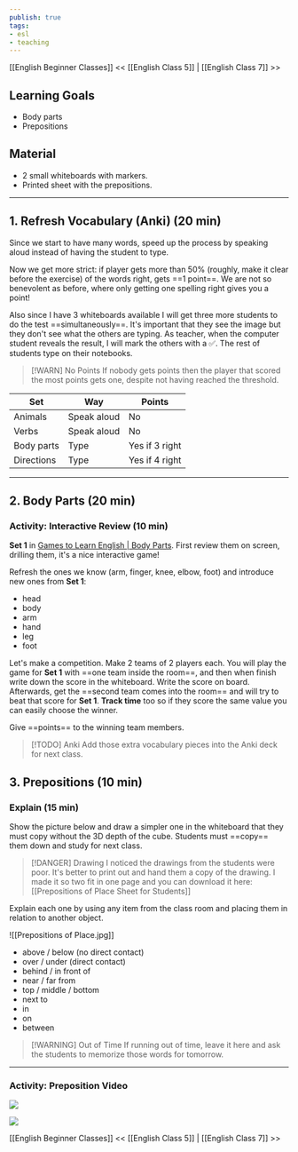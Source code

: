 ```yaml
---
publish: true
tags:
- esl
- teaching
---
```


[[English Beginner Classes]]
<< [[English Class 5]] | [[English Class 7]] >>

## Learning Goals
- Body parts
- Prepositions

## Material
- 2 small whiteboards with markers.
- Printed sheet with the prepositions.

---

## 1. Refresh Vocabulary (Anki) (20 min)
Since we start to have many words, speed up the process by speaking aloud instead of having the student to type.

Now we get more strict: if player gets more than 50% (roughly, make it clear before the exercise) of the words right, gets ==1 point==. We are not so benevolent as before, where only getting one spelling right gives you a point!

Also since I have 3 whiteboards available I will get three more students to do the test ==simultaneously==. It's important that they see the image but they don't see what the others are typing. As teacher, when the computer student reveals the result, I will mark the others with a ✅. The rest of students type on their notebooks.

> [!WARN] No Points
> If nobody gets points then the player that scored the most points gets one, despite not having reached the threshold.

| Set        | Way         | Points         |
| ---------- | ----------- | -------------- |
| Animals    | Speak aloud | No             |
| Verbs      | Speak aloud | No             |
| Body parts | Type        | Yes if 3 right |
| Directions | Type        | Yes if 4 right |

---
## 2. Body Parts (20 min)

### Activity: Interactive Review (10 min)
**Set 1** in [Games to Learn English | Body Parts](https://www.gamestolearnenglish.com/body-parts/#review). First review them on screen, drilling them, it's a nice interactive game!

Refresh the ones we know (arm, finger, knee, elbow, foot) and introduce new ones from **Set 1**:
- head
- body
- arm
- hand
- leg
- foot

Let's make a competition. Make 2 teams of 2 players each. You will play the game for **Set 1** with ==one team inside the room==, and then when finish write down the score in the whiteboard. Write the score on board. Afterwards, get the ==second team comes into the room== and will try to beat that score for **Set 1**. **Track time** too so if they score the same value you can easily choose the winner.

Give ==points== to the winning team members.

> [!TODO] Anki
> Add those extra vocabulary pieces into the Anki deck for next class.

## 3. Prepositions (10 min)
### Explain (15 min)
Show the picture below and draw a simpler one in the whiteboard that they must copy without the 3D depth of the cube. Students must ==copy== them down and study for next class.


> [!DANGER] Drawing
> I noticed the drawings from the students were poor. It's better to print out and hand them a copy of the drawing. I made it so two fit in one page and you can download it here: [[Prepositions of Place Sheet for Students]]

Explain each one by using any item from the class room and placing them in relation to another object.

![[Prepositions of Place.jpg]]

- above / below (no direct contact)
- over / under (direct contact)
- behind / in front of
- near / far from
- top / middle / bottom
- next to
- in
- on
- between


> [!WARNING] Out of Time
> If running out of time, leave it here and ask the students to memorize those words for tomorrow.


---
### Activity: Preposition Video

![](https://www.youtube.com/watch?v=iyjny2WAKcg)

![](https://www.youtube.com/watch?v=VSn-7QmnJr8)

[[English Beginner Classes]]
<< [[English Class 5]] | [[English Class 7]] >>
